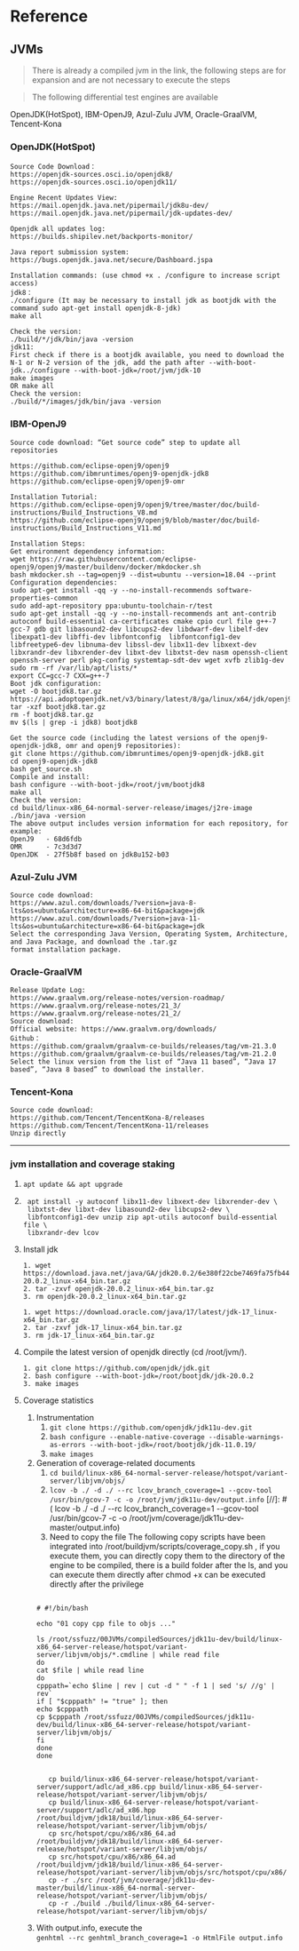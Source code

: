 # Reference

## JVMs 
> There is already a compiled jvm in the link, the following steps are for expansion and are not necessary to execute the steps

> The following differential test engines are available

OpenJDK(HotSpot), IBM-OpenJ9, Azul-Zulu JVM, Oracle-GraalVM, Tencent-Kona

### OpenJDK(HotSpot)

```
Source Code Download：
https://openjdk-sources.osci.io/openjdk8/
https://openjdk-sources.osci.io/openjdk11/

Engine Recent Updates View:
https://mail.openjdk.java.net/pipermail/jdk8u-dev/
https://mail.openjdk.java.net/pipermail/jdk-updates-dev/

Openjdk all updates log:
https://builds.shipilev.net/backports-monitor/

Java report submission system:
https://bugs.openjdk.java.net/secure/Dashboard.jspa

Installation commands: (use chmod +x . /configure to increase script access)
jdk8：
./configure (It may be necessary to install jdk as bootjdk with the command sudo apt-get install openjdk-8-jdk)
make all
 
Check the version:
./build/*/jdk/bin/java -version
jdk11:
First check if there is a bootjdk available, you need to download the N-1 or N-2 version of the jdk, add the path after --with-boot-jdk../configure --with-boot-jdk=/root/jvm/jdk-10
make images
OR make all
Check the version:
./build/*/images/jdk/bin/java -version

```

### IBM-OpenJ9

```
Source code download: “Get source code” step to update all repositories

https://github.com/eclipse-openj9/openj9
https://github.com/ibmruntimes/openj9-openjdk-jdk8
https://github.com/eclipse-openj9/openj9-omr

Installation Tutorial:
https://github.com/eclipse-openj9/openj9/tree/master/doc/build-instructions/Build_Instructions_V8.md
https://github.com/eclipse-openj9/openj9/blob/master/doc/build-instructions/Build_Instructions_V11.md

Installation Steps:
Get environment dependency information:
wget https://raw.githubusercontent.com/eclipse-openj9/openj9/master/buildenv/docker/mkdocker.sh
bash mkdocker.sh --tag=openj9 --dist=ubuntu --version=18.04 --print
Configuration dependencies:
sudo apt-get install -qq -y --no-install-recommends software-properties-common
sudo add-apt-repository ppa:ubuntu-toolchain-r/test
sudo apt-get install -qq -y --no-install-recommends ant ant-contrib autoconf build-essential ca-certificates cmake cpio curl file g++-7 gcc-7 gdb git libasound2-dev libcups2-dev libdwarf-dev libelf-dev libexpat1-dev libffi-dev libfontconfig  libfontconfig1-dev libfreetype6-dev libnuma-dev libssl-dev libx11-dev libxext-dev libxrandr-dev libxrender-dev libxt-dev libxtst-dev nasm openssh-client openssh-server perl pkg-config systemtap-sdt-dev wget xvfb zlib1g-dev
sudo rm -rf /var/lib/apt/lists/*
export CC=gcc-7 CXX=g++-7
Boot jdk configuration:
wget -O bootjdk8.tar.gz https://api.adoptopenjdk.net/v3/binary/latest/8/ga/linux/x64/jdk/openj9/normal/adoptopenjdk
tar -xzf bootjdk8.tar.gz
rm -f bootjdk8.tar.gz
mv $(ls | grep -i jdk8) bootjdk8

Get the source code (including the latest versions of the openj9-openjdk-jdk8, omr and openj9 repositories):
git clone https://github.com/ibmruntimes/openj9-openjdk-jdk8.git
cd openj9-openjdk-jdk8
bash get_source.sh
Compile and install:
bash configure --with-boot-jdk=/root/jvm/bootjdk8
make all
Check the version:
cd build/linux-x86_64-normal-server-release/images/j2re-image
./bin/java -version
The above output includes version information for each repository, for example:
OpenJ9   - 68d6fdb
OMR      - 7c3d3d7
OpenJDK  - 27f5b8f based on jdk8u152-b03
```

### Azul-Zulu JVM

```
Source code download:
https://www.azul.com/downloads/?version=java-8-lts&os=ubuntu&architecture=x86-64-bit&package=jdk
https://www.azul.com/downloads/?version=java-11-lts&os=ubuntu&architecture=x86-64-bit&package=jdk
Select the corresponding Java Version, Operating System, Architecture, and Java Package, and download the .tar.gz
format installation package.

```

### Oracle-GraalVM

```
Release Update Log:
https://www.graalvm.org/release-notes/version-roadmap/
https://www.graalvm.org/release-notes/21_3/
https://www.graalvm.org/release-notes/21_2/
Source download:
Official website: https://www.graalvm.org/downloads/
Github：
https://github.com/graalvm/graalvm-ce-builds/releases/tag/vm-21.3.0
https://github.com/graalvm/graalvm-ce-builds/releases/tag/vm-21.2.0
Select the linux version from the list of “Java 11 based”, “Java 17 based”, “Java 8 based” to download the installer.
```

### Tencent-Kona

```
Source code download:
https://github.com/Tencent/TencentKona-8/releases
https://github.com/Tencent/TencentKona-11/releases
Unzip directly
```


---------------

### jvm installation and coverage staking

1. `apt update && apt upgrade`
2. ```shell
    apt install -y autoconf libx11-dev libxext-dev libxrender-dev \
    libxtst-dev libxt-dev libasound2-dev libcups2-dev \
    libfontconfig1-dev unzip zip apt-utils autoconf build-essential file \
    libxrandr-dev lcov

3. Install jdk

    ```
    1. wget https://download.java.net/java/GA/jdk20.0.2/6e380f22cbe7469fa75fb448bd903d8e/9/GPL/openjdk-20.0.2_linux-x64_bin.tar.gz
    2. tar -zxvf openjdk-20.0.2_linux-x64_bin.tar.gz
    3. rm openjdk-20.0.2_linux-x64_bin.tar.gz  
    ```

    ```
    1. wget https://download.oracle.com/java/17/latest/jdk-17_linux-x64_bin.tar.gz
    2. tar -zxvf jdk-17_linux-x64_bin.tar.gz  
    3. rm jdk-17_linux-x64_bin.tar.gz
    ```

4. Compile the latest version of openjdk directly (cd /root/jvm/).
    ```
    1. git clone https://github.com/openjdk/jdk.git
    2. bash configure --with-boot-jdk=/root/bootjdk/jdk-20.0.2
    3. make images
    ```

5. Coverage statistics
    1. Instrumentation
        1. `git clone https://github.com/openjdk/jdk11u-dev.git`
        2. `bash configure --enable-native-coverage --disable-warnings-as-errors --with-boot-jdk=/root/bootjdk/jdk-11.0.19/`
        3. `make images`
    2. Generation of coverage-related documents
        1. `cd build/linux-x86_64-normal-server-release/hotspot/variant-server/libjvm/objs/`
        2. `lcov -b ./ -d ./ --rc lcov_branch_coverage=1 --gcov-tool /usr/bin/gcov-7 -c -o /root/jvm/jdk11u-dev/output.info`
           [//]: # (        lcov -b ./ -d ./ --rc lcov_branch_coverage=1 --gcov-tool /usr/bin/gcov-7 -c -o /root/jvm/coverage/jdk11u-dev-master/output.info)
        3. Need to copy the file
           The following copy scripts have been integrated into /root/buildjvm/scripts/coverage_copy.sh , if you execute them, you can directly copy them to the directory of the engine to be compiled, there is a build folder after the ls, and you can execute them directly after chmod
           +x can be executed directly after the privilege
       ```shell
           
       # #!/bin/bash
           
       echo "01 copy cpp file to objs ..."
           
       ls /root/ssfuzz/00JVMs/compiledSources/jdk11u-dev/build/linux-x86_64-server-release/hotspot/variant-server/libjvm/objs/*.cmdline | while read file
       do
       cat $file | while read line
       do
       cpppath=`echo $line | rev | cut -d " " -f 1 | sed 's/ //g' | rev`
       if [ "$cpppath" != "true" ]; then
       echo $cpppath
       cp $cpppath /root/ssfuzz/00JVMs/compiledSources/jdk11u-dev/build/linux-x86_64-server-release/hotspot/variant-server/libjvm/objs/
       fi
       done
       done
           
       ```   
       ```
          cp build/linux-x86_64-server-release/hotspot/variant-server/support/adlc/ad_x86.cpp build/linux-x86_64-server-release/hotspot/variant-server/libjvm/objs/
          cp build/linux-x86_64-server-release/hotspot/variant-server/support/adlc/ad_x86.hpp /root/buildjvm/jdk18/build/linux-x86_64-server-release/hotspot/variant-server/libjvm/objs/
          cp src/hotspot/cpu/x86/x86_64.ad /root/buildjvm/jdk18/build/linux-x86_64-server-release/hotspot/variant-server/libjvm/objs/
          cp src/hotspot/cpu/x86/x86_64.ad /root/buildjvm/jdk18/build/linux-x86_64-server-release/hotspot/variant-server/libjvm/objs/src/hotspot/cpu/x86/
          cp -r ./src /root/jvm/coverage/jdk11u-dev-master/build/linux-x86_64-normal-server-release/hotspot/variant-server/libjvm/objs/
          cp -r ./build ./build/linux-x86_64-server-release/hotspot/variant-server/libjvm/objs/
       ```
    4. With output.info, execute the  
       `genhtml --rc genhtml_branch_coverage=1 -o HtmlFile output.info`
